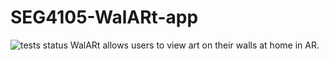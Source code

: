 # SEG4105-WalARt-app
![tests status](https://github.com/Angelica-P/SEG4105-WalARt-app/actions/workflows/main.yml/badge.svg?branch=main)
WalARt allows users to view art on their walls at home in AR.
